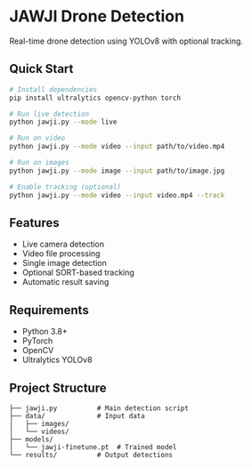 # JAWJI Drone Detection

Real-time drone detection using YOLOv8 with optional tracking.

## Quick Start

```bash
# Install dependencies
pip install ultralytics opencv-python torch

# Run live detection
python jawji.py --mode live

# Run on video
python jawji.py --mode video --input path/to/video.mp4

# Run on images
python jawji.py --mode image --input path/to/image.jpg

# Enable tracking (optional)
python jawji.py --mode video --input video.mp4 --track
```

## Features
- Live camera detection
- Video file processing
- Single image detection
- Optional SORT-based tracking
- Automatic result saving

## Requirements
- Python 3.8+
- PyTorch
- OpenCV
- Ultralytics YOLOv8

## Project Structure
```
├── jawji.py          # Main detection script
├── data/             # Input data
│   ├── images/       
│   └── videos/       
├── models/          
│   └── jawji-finetune.pt  # Trained model
└── results/          # Output detections
```
